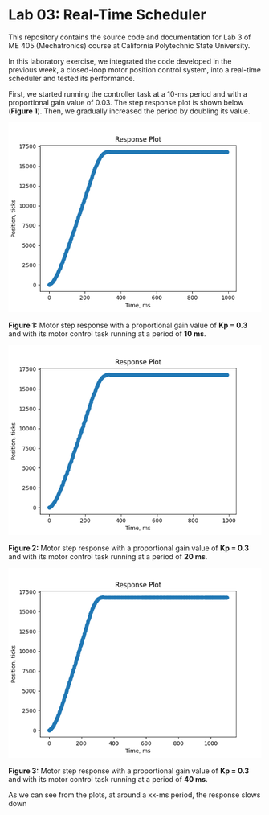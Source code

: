 # Lab 03: Real-Time Scheduler
 This repository contains the source code and documentation for Lab 3 of ME 405 (Mechatronics) course at California Polytechnic State University.
 
 In this laboratory exercise, we integrated the code developed in the previous week, a closed-loop motor position control system, into a real-time scheduler and tested its performance. 
 
 First, we started running the controller task at a 10-ms period and with a proportional gain value of 0.03. The step response plot is shown below (**Figure 1**). Then, we gradually increased the period by doubling its value. 
 
 ![Step response with Kp = 0.3, period = 10 ms](https://github.com/jdlu97/Lab-3/blob/main/src/figure_1.png?raw=true)
 
 **Figure 1:** Motor step response with a proportional gain value of **Kp = 0.3** and with its motor control task running at a period of **10 ms**.
 
 ![Step response with Kp = 0.3, period = 20 ms](https://github.com/jdlu97/Lab-3/blob/main/src/figure_2.png?raw=true)
 
 **Figure 2:** Motor step response with a proportional gain value of **Kp = 0.3** and with its motor control task running at a period of **20 ms**.
 
 ![Step response with Kp = 0.3, period = 40 ms](https://github.com/jdlu97/Lab-3/blob/main/src/figure_3.png?raw=true)
 
 **Figure 3:** Motor step response with a proportional gain value of **Kp = 0.3** and with its motor control task running at a period of **40 ms**.
 
 As we can see from the plots, at around a xx-ms period, the response slows down